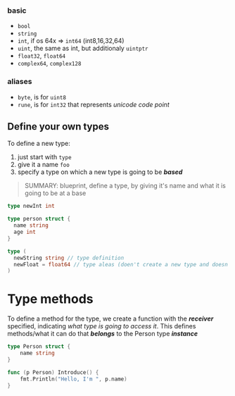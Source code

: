 ### basic
- `bool`
- `string`
- `int`, if os 64x => `int64` (int8,16,32,64)
- `uint`, the same as int, but additionaly `uintptr`
- `float32`, `float64`
- `complex64`, `complex128`

### aliases
- `byte`, is for `uint8`
- `rune`, is for `int32` that represents _unicode code point_


## Define your own types
To define a new type:
1. just start with `type`
2. give it a name `foo`
3. specify a type on which a new type is going to be ***based***
> SUMMARY: blueprint, define a type, by giving it's name and what it is going to be at a base
```go
type newInt int

type person struct {
  name string
  age int
}

type (
  newString string // type definition
  newFloat = float64 // type aleas (doen't create a new type and doesn't need a conversion)
)
```

# Type methods
To define a method for the type, we create a function with the ***receiver*** specified, indicating *what type is going to access it*.
This defines methods/what it can do that ***belongs*** to the Person type ***instance***
```go
type Person struct {
	name string
}

func (p Person) Introduce() {
	fmt.Println("Hello, I'm ", p.name)
}
```


